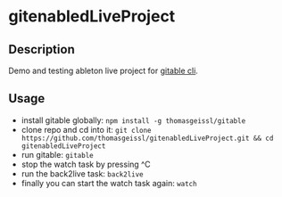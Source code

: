 # gitenabledLiveProject

## Description
Demo and testing ableton live project for [gitable cli](https://github.com/thomasgeissl/gitable). 

## Usage
* install gitable globally: `npm install -g thomasgeissl/gitable`
* clone repo and cd into it: `git clone https://github.com/thomasgeissl/gitenabledLiveProject.git && cd gitenabledLiveProject`
* run gitable: `gitable`
* stop the watch task by pressing ^C
* run the back2live task: `back2live`
* finally you can start the watch task again: `watch`
